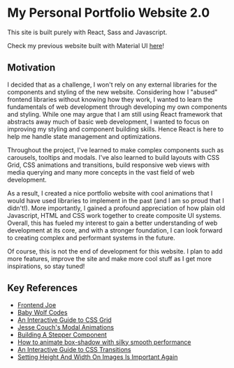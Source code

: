 # My Personal Portfolio Website 2.0

This site is built purely with React, Sass and Javascript.

Check my previous website built with Material UI [here](https://github.com/Ziyang-98/My-website)!

## Motivation

I decided that as a challenge, I won't rely on any external libraries for the components and styling of the new website. Considering how I "abused" frontend libraries without knowing how they work, I wanted to learn the fundamentals of web development through developing my own components and styling. While one may argue that I am still using React framework that abstracts away much of basic web development, I wanted to focus on improving my styling and component building skills. Hence React is here to help me handle state management and optimizations.

Throughout the project, I've learned to make complex components such as carousels, tooltips and modals. I've also learned to build layouts with CSS Grid, CSS animations and transitions, build responsive web views with media querying and many more concepts in the vast field of web development.

As a result, I created a nice portfolio website with cool animations that I would have used libraries to implement in the past (and I am so proud that I didn't!). More importantly, I gained a profound appreciation of how plain old Javascript, HTML and CSS work together to create composite UI systems. Overall, this has fueled my interest to gain a better understanding of web development at its core, and with a stronger foundation, I can look forward to creating complex and performant systems in the future.

Of course, this is not the end of development for this website. I plan to add more features, improve the site and make more cool stuff as I get more inspirations, so stay tuned!

## Key References

- [Frontend Joe](https://www.instagram.com/frontendjoe/)
- [Baby Wolf Codes](https://www.instagram.com/baby_wolf_codes/)
- [An Interactive Guide to CSS Grid](https://www.joshwcomeau.com/css/interactive-guide-to-grid/)
- [Jesse Couch's Modal Animations](https://codepen.io/designcouch/pen/obvKxm)
- [Building A Stepper Component](https://ishadeed.com/article/stepper-component-html-css/)
- [How to animate box-shadow with silky smooth performance](https://tobiasahlin.com/blog/how-to-animate-box-shadow/)
- [An Interactive Guide to CSS Transitions](https://www.joshwcomeau.com/animation/css-transitions/)
- [Setting Height And Width On Images Is Important Again](https://www.smashingmagazine.com/2020/03/setting-height-width-images-important-again/)
